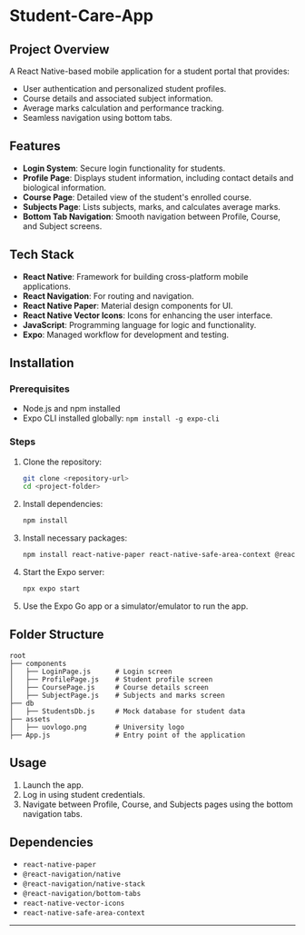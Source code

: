 # Student-Care-App

## Project Overview
A React Native-based mobile application for a student portal that provides:
- User authentication and personalized student profiles.
- Course details and associated subject information.
- Average marks calculation and performance tracking.
- Seamless navigation using bottom tabs.

## Features
- **Login System**: Secure login functionality for students.
- **Profile Page**: Displays student information, including contact details and biological information.
- **Course Page**: Detailed view of the student's enrolled course.
- **Subjects Page**: Lists subjects, marks, and calculates average marks.
- **Bottom Tab Navigation**: Smooth navigation between Profile, Course, and Subject screens.

## Tech Stack
- **React Native**: Framework for building cross-platform mobile applications.
- **React Navigation**: For routing and navigation.
- **React Native Paper**: Material design components for UI.
- **React Native Vector Icons**: Icons for enhancing the user interface.
- **JavaScript**: Programming language for logic and functionality.
- **Expo**: Managed workflow for development and testing.

## Installation

### Prerequisites
- Node.js and npm installed
- Expo CLI installed globally: `npm install -g expo-cli`

### Steps
1. Clone the repository:
   ```bash
   git clone <repository-url>
   cd <project-folder>
   ```
2. Install dependencies:
   ```bash
   npm install
   ```
3. Install necessary packages:
   ```bash
   npm install react-native-paper react-native-safe-area-context @react-navigation/native @react-navigation/native-stack @react-navigation/bottom-tabs react-native-vector-icons
   ```
4. Start the Expo server:
   ```bash
   npx expo start
   ```
5. Use the Expo Go app or a simulator/emulator to run the app.

## Folder Structure
```
root
├── components
│   ├── LoginPage.js      # Login screen
│   ├── ProfilePage.js    # Student profile screen
│   ├── CoursePage.js     # Course details screen
│   ├── SubjectPage.js    # Subjects and marks screen
├── db
│   ├── StudentsDb.js     # Mock database for student data
├── assets
│   ├── uovlogo.png       # University logo
├── App.js                # Entry point of the application
```

## Usage
1. Launch the app.
2. Log in using student credentials.
3. Navigate between Profile, Course, and Subjects pages using the bottom navigation tabs.

## Dependencies
- `react-native-paper`
- `@react-navigation/native`
- `@react-navigation/native-stack`
- `@react-navigation/bottom-tabs`
- `react-native-vector-icons`
- `react-native-safe-area-context`
---


